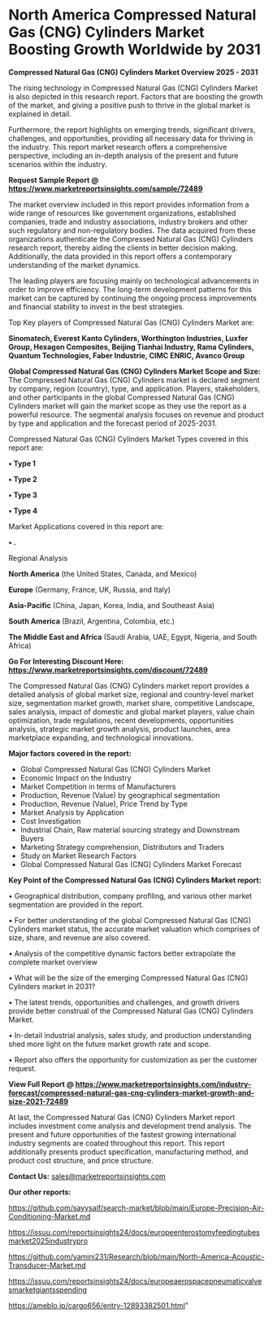 # North America Compressed Natural Gas (CNG) Cylinders Market Boosting Growth Worldwide by 2031

<Strong> Compressed Natural Gas (CNG) Cylinders Market Overview 2025 - 2031</strong>

The rising technology in Compressed Natural Gas (CNG) Cylinders Market is also depicted in this research report. Factors that are boosting the growth of the market, and giving a positive push to thrive in the global market is explained in detail.

Furthermore, the report highlights on emerging trends, significant drivers, challenges, and opportunities, providing all necessary data for thriving in the industry. This report market research offers a comprehensive perspective, including an in-depth analysis of the present and future scenarios within the industry.

<strong>Request Sample Report @ <a href=https://www.marketreportsinsights.com/sample/72489>https://www.marketreportsinsights.com/sample/72489</a></strong>

The market overview included in this report provides information from a wide range of resources like government organizations, established companies, trade and industry associations, industry brokers and other such regulatory and non-regulatory bodies. The data acquired from these organizations authenticate the Compressed Natural Gas (CNG) Cylinders research report, thereby aiding the clients in better decision making. Additionally, the data provided in this report offers a contemporary understanding of the market dynamics.

The leading players are focusing mainly on technological advancements in order to improve efficiency. The long-term development patterns for this market can be captured by continuing the ongoing process improvements and financial stability to invest in the best strategies.

Top Key players of Compressed Natural Gas (CNG) Cylinders Market are:

<strong>Sinomatech, Everest Kanto Cylinders, Worthington Industries, Luxfer Group, Hexagon Composites, Beijing Tianhai Industry, Rama Cylinders, Quantum Technologies, Faber Industrie, CIMC ENRIC, Avanco Group</strong>

<strong><b>Global Compressed Natural Gas (CNG) Cylinders Market Scope and Size:</b></strong>
The Compressed Natural Gas (CNG) Cylinders market is declared segment by company, region (country), type, and application. Players, stakeholders, and other participants in the global Compressed Natural Gas (CNG) Cylinders market will gain the market scope as they use the report as a powerful resource. The segmental analysis focuses on revenue and product by type and application and the forecast period of 2025-2031.

Compressed Natural Gas (CNG) Cylinders Market Types covered in this report are:

<strong>• Type 1

• Type 2

• Type 3

• Type 4</strong>

Market Applications covered in this report are:

<strong>• .</strong> 

Regional Analysis

<strong>North America</strong> (the United States, Canada, and Mexico)

<strong>Europe</strong> (Germany, France, UK, Russia, and Italy)

<strong>Asia-Pacific</strong> (China, Japan, Korea, India, and Southeast Asia)

<strong>South America</strong> (Brazil, Argentina, Colombia, etc.)

<strong>The Middle East and Africa</strong> (Saudi Arabia, UAE, Egypt, Nigeria, and South Africa)

<strong>Go For Interesting Discount Here: <a href=https://www.marketreportsinsights.com/discount/72489>https://www.marketreportsinsights.com/discount/72489</a></strong>

The Compressed Natural Gas (CNG) Cylinders market report provides a detailed analysis of global market size, regional and country-level market size, segmentation market growth, market share, competitive Landscape, sales analysis, impact of domestic and global market players, value chain optimization, trade regulations, recent developments, opportunities analysis, strategic market growth analysis, product launches, area marketplace expanding, and technological innovations.

<strong><b>Major factors covered in the report:</b></strong>
<ul>
  <li>Global Compressed Natural Gas (CNG) Cylinders Market </li>
  <li>Economic Impact on the Industry</li>
  <li>Market Competition in terms of Manufacturers</li>
  <li>Production, Revenue (Value) by geographical segmentation</li>
  <li>Production, Revenue (Value), Price Trend by Type</li>
  <li>Market Analysis by Application</li>
  <li>Cost Investigation</li>
  <li>Industrial Chain, Raw material sourcing strategy and Downstream Buyers</li>
  <li>Marketing Strategy comprehension, Distributors and Traders</li>
  <li>Study on Market Research Factors</li>
  <li>Global Compressed Natural Gas (CNG) Cylinders Market Forecast</li>
</ul>

<strong><b>Key Point of the Compressed Natural Gas (CNG) Cylinders Market report:</b></strong>

• Geographical distribution, company profiling, and various other market segmentation are provided in the report.

• For better understanding of the global Compressed Natural Gas (CNG) Cylinders market status, the accurate market valuation which comprises of size, share, and revenue are also covered.

• Analysis of the competitive dynamic factors better extrapolate the complete market overview

• What will be the size of the emerging Compressed Natural Gas (CNG) Cylinders market in 2031?

• The latest trends, opportunities and challenges, and growth drivers provide better construal of the Compressed Natural Gas (CNG) Cylinders Market.

• In-detail industrial analysis, sales study, and production understanding shed more light on the future market growth rate and scope.

• Report also offers the opportunity for customization as per the customer request.

<strong><b>View Full Report @ <a href=https://www.marketreportsinsights.com/industry-forecast/compressed-natural-gas-cng-cylinders-market-growth-and-size-2021-72489>https://www.marketreportsinsights.com/industry-forecast/compressed-natural-gas-cng-cylinders-market-growth-and-size-2021-72489</a></b></strong>


At last, the Compressed Natural Gas (CNG) Cylinders Market report includes investment come analysis and development trend analysis. The present and future opportunities of the fastest growing international industry segments are coated throughout this report. This report additionally presents product specification, manufacturing method, and product cost structure, and price structure.

<strong>Contact Us:</strong>
sales@marketreportsinsights.com

<strong>Our other reports:</strong>

<a href=https://github.com/sayysaif/search-market/blob/main/Europe-Precision-Air-Conditioning-Market.md>https://github.com/sayysaif/search-market/blob/main/Europe-Precision-Air-Conditioning-Market.md</a>

<a href=https://issuu.com/reportsinsights24/docs/europeenterostomyfeedingtubesmarket2025industrypro>https://issuu.com/reportsinsights24/docs/europeenterostomyfeedingtubesmarket2025industrypro</a>

<a href=https://github.com/yamini231/Research/blob/main/North-America-Acoustic-Transducer-Market.md>https://github.com/yamini231/Research/blob/main/North-America-Acoustic-Transducer-Market.md</a>

<a href=https://issuu.com/reportsinsights24/docs/europeaerospacepneumaticvalvesmarketgiantsspending>https://issuu.com/reportsinsights24/docs/europeaerospacepneumaticvalvesmarketgiantsspending</a>

<a href=https://ameblo.jp/cargo656/entry-12893382501.html>https://ameblo.jp/cargo656/entry-12893382501.html</a>"
